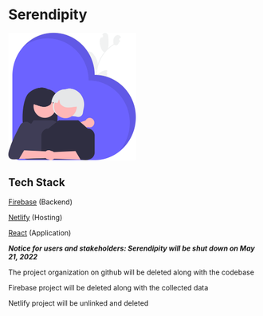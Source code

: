 # Serendipity
<img src="src/img/undraw_grandma.svg" alt="Serendipity" style="width: 256px; height: 256px" />

## Tech Stack

[Firebase](https://firebase.google.com/) (Backend)

[Netlify](app.netlify.com) (Hosting)

[React](https://reactjs.org/) (Application)

***Notice for users and stakeholders: Serendipity will be shut down on May 21, 2022***

The project organization on github will be deleted along with the codebase

Firebase project will be deleted along with the collected data

Netlify project will be unlinked and deleted
